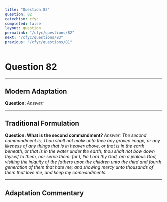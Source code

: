 ```yaml
---
title: "Question 82"
question: 82
catechism: cfyc
completed: false
layout: question
permalink: "/cfyc/questions/82"
next: "/cfyc/questions/83"
previous: "/cfyc/questions/81"
---
```

# Question 82
---
## Modern Adaptation
<strong>
    Question:
</strong>

<em>
    Answer:
</em>

---
## Traditional Formulation
<strong>
    Question: What is the second commandment?
</strong>

<em>
    Answer: The second commandment is, Thou shalt not make unto thee any graven image, or any likeness of any things that is in heaven above, or that is in the earth beneath, or that is in the water under the earth; thou shalt not bow down thyself to them, nor serve them: for I, the Lord thy God, am a jealous God, visiting the iniquity of the fathers upon the children unto the third and fourth generation of them that hate me; and showing mercy unto thousands of them that love me, and keep my commandments.
</em>

---
## Adaptation Commentary
